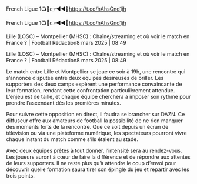 
French Ligue 1📺📱👉◄◄🔴https://t.co/hAhsGnd1jh

French Ligue 1📺📱👉◄◄🔴https://t.co/hAhsGnd1jh

Lille (LOSC) – Montpellier (MHSC) : Chaîne/streaming et où voir le match en France ? | Football
Rédaction8 mars 2025 | 08:49




Lille (LOSC) – Montpellier (MHSC) : Chaîne/streaming et où voir le match en France ? | Football
Rédaction8 mars 2025 | 08:49

Le match entre Lille et Montpellier se joue ce soir à 19h, une rencontre qui s’annonce disputée entre deux équipes désireuses de briller. Les supporters des deux camps espèrent une performance convaincante de leur formation, rendant cette confrontation particulièrement attendue. L’enjeu est de taille, et chaque équipe cherchera à imposer son rythme pour prendre l’ascendant dès les premières minutes.

Pour suivre cette opposition en direct, il faudra se brancher sur DAZN. Ce diffuseur offre aux amateurs de football la possibilité de ne rien manquer des moments forts de la rencontre. Que ce soit depuis un écran de télévision ou via une plateforme numérique, les spectateurs pourront vivre chaque instant du match comme s’ils étaient au stade.

Avec deux équipes prêtes à tout donner, l’intensité sera au rendez-vous. Les joueurs auront à cœur de faire la différence et de répondre aux attentes de leurs supporters. Il ne reste plus qu’à attendre le coup d’envoi pour découvrir quelle formation saura tirer son épingle du jeu et repartir avec les trois points.
